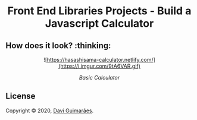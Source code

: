<h1 align="center">
Front End Libraries Projects - Build a Javascript Calculator
</h1>

<h2>
How does it look? :thinking:
</h2>

<div align="center">

![https://hasashisama-calculator.netlify.com/](https://i.imgur.com/9tA6VAR.gif)

*Basic Calculator*

</div>

<h2>
License
</h2>

Copyright © 2020, [Davi Guimarães](https://github.com/davigl).
